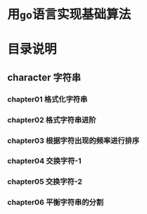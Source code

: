 # 用`go`语言实现基础算法

# 目录说明
## character 字符串
### chapter01 格式化字符串
### chapter02 格式字符串进阶
### chapter03 根据字符出现的频率进行排序
### chapter04 交换字符-1
### chapter05 交换字符-2
### chapter06 平衡字符串的分割
